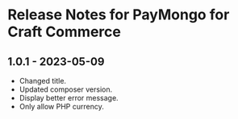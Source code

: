 # Release Notes for PayMongo for Craft Commerce

## 1.0.1 - 2023-05-09

- Changed title.
- Updated composer version.
- Display better error message.
- Only allow PHP currency.